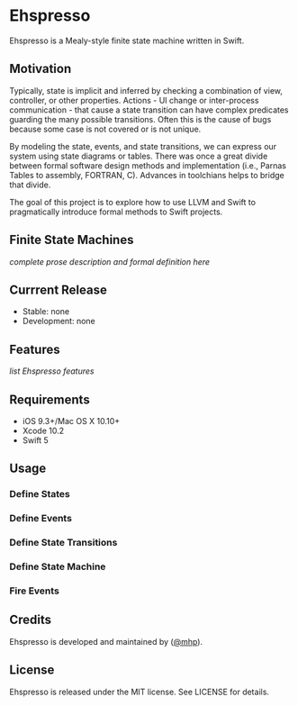 # Ehspresso

Ehspresso is a Mealy-style finite state machine written in Swift. 

## Motivation
Typically, state is implicit and inferred by checking a combination of view, controller, or other properties. Actions - UI change or inter-process communication - that cause a state transition can have complex predicates guarding the many possible transitions. Often this is the cause of bugs because some case is not covered or is not unique. 

By modeling the state, events, and state transitions, we can express our system using state diagrams or tables. There was once a great divide between formal software design methods and implementation (i.e., Parnas Tables to assembly, FORTRAN, C). Advances in toolchians helps to bridge that divide. 

The goal of this project is to explore how to use LLVM and Swift to pragmatically introduce formal methods to Swift projects.

## Finite State Machines  
*complete prose description and formal definition here*

## Currrent Release
- Stable: none
- Development: none

## Features 
*list Ehspresso features*

## Requirements  
- iOS 9.3+/Mac OS X 10.10+
- Xcode 10.2
- Swift 5

## Usage 

### Define States

### Define Events

### Define State Transitions 

### Define State Machine

### Fire Events 


## Credits
Ehspresso is developed and maintained by ([@mhp](https://twitter.com/mhp)). 

## License 
Ehspresso is released under the MIT license. See LICENSE for details.
